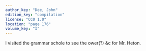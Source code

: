 ```yaml
---
author_key: "Dee, John"
edition_key: "compilation"
license: "CC0 1.0"
location: "page 176"
volume_key: "I"
---
```

I visited the grammar schole to see the ower(?) &c for Mr. Heton.
